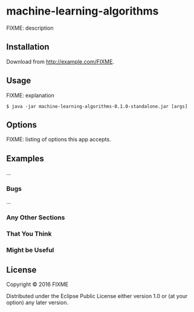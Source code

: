 # machine-learning-algorithms

FIXME: description

## Installation

Download from http://example.com/FIXME.

## Usage

FIXME: explanation

    $ java -jar machine-learning-algorithms-0.1.0-standalone.jar [args]

## Options

FIXME: listing of options this app accepts.

## Examples

...

### Bugs

...

### Any Other Sections
### That You Think
### Might be Useful

## License

Copyright © 2016 FIXME

Distributed under the Eclipse Public License either version 1.0 or (at
your option) any later version.

